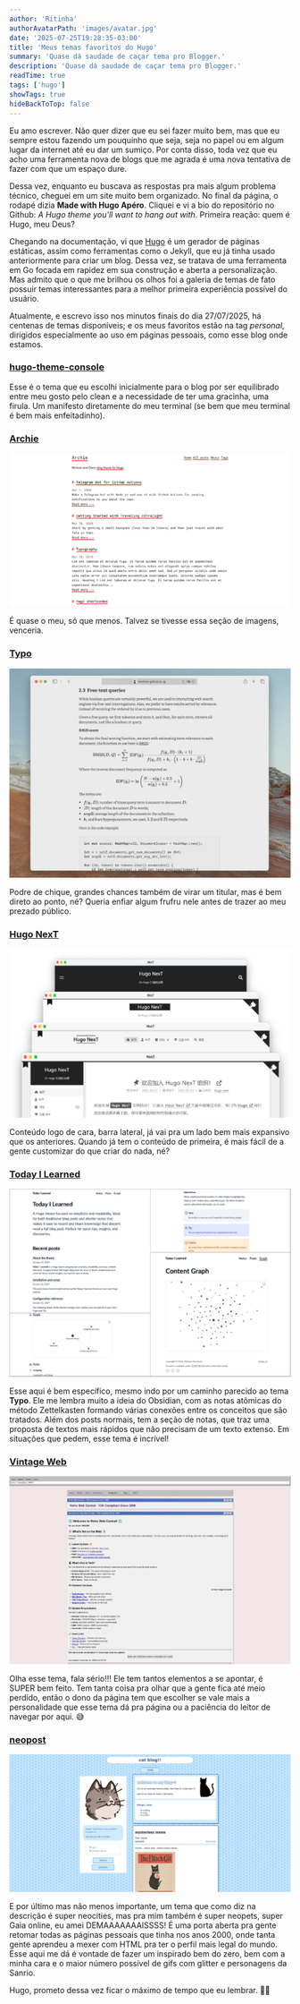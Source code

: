 ```yaml
---
author: 'Ritinha'
authorAvatarPath: 'images/avatar.jpg'
date: '2025-07-25T19:28:35-03:00'
title: 'Meus temas favoritos do Hugo'
summary: 'Quase dá saudade de caçar tema pro Blogger.'
description: 'Quase dá saudade de caçar tema pro Blogger.'
readTime: true
tags: ['hugo']
showTags: true
hideBackToTop: false
---
```


Eu amo escrever. Não quer dizer que eu sei fazer muito bem, mas que eu sempre estou fazendo um pouquinho que seja, seja no papel ou em algum lugar da internet até eu dar um sumiço. Por conta disso, toda vez que eu acho uma ferramenta nova de blogs que me agrada é uma nova tentativa de fazer com que um espaço dure.

Dessa vez, enquanto eu buscava as respostas pra mais algum problema técnico, cheguei em um site muito bem organizado. No final da página, o rodapé dizia **Made with Hugo Apéro**. Cliquei e vi a bio do repositório no Github: _A Hugo theme you'll want to hang out with_. Primeira reação: quem é Hugo, meu Deus?

Chegando na documentação, vi que [Hugo](https://gohugo.io/about/introduction/) é um gerador de páginas estáticas, assim como ferramentas como o Jekyll, que eu já tinha usado anteriormente para criar um blog. Dessa vez, se tratava de uma ferramenta em Go focada em rapidez em sua construção e aberta a personalização. Mas admito que o que me brilhou os olhos foi a galeria de temas de fato possuir temas interessantes para a melhor primeira experiência possível do usuário.

Atualmente, e escrevo isso nos minutos finais do dia 27/07/2025, há centenas de temas disponíveis; e os meus favoritos estão na tag _personal_, dirigidos especialmente ao uso em páginas pessoais, como esse blog onde estamos.

### [hugo-theme-console](https://themes.gohugo.io/themes/hugo-theme-console/)

Esse é o tema que eu escolhi inicialmente para o blog por ser equilibrado entre meu gosto pelo clean e a necessidade de ter uma gracinha, uma firula. Um manifesto diretamente do meu terminal (se bem que meu terminal é bem mais enfeitadinho).

### [Archie](https://themes.gohugo.io/themes/archie/)

![Screenshot of Archie Hugo theme](archie-theme.png)

É quase o meu, só que menos. Talvez se tivesse essa seção de imagens, venceria.

### [Typo](https://themes.gohugo.io/themes/typo/)

![Screenshot of Typo Hugo theme](typo-theme.png)

Podre de chique, grandes chances também de virar um titular, mas é bem direto ao ponto, né? Queria enfiar algum frufru nele antes de trazer ao meu prezado público.

### [Hugo NexT](https://preview.hugo-next.eu.org/)

![Screenshot of Hugo NexT theme](hugo-next.png)

Conteúdo logo de cara, barra lateral, já vai pra um lado bem mais expansivo que os anteriores. Quando já tem o conteúdo de primeira, é mais fácil de a gente customizar do que criar do nada, né?

### [Today I Learned](https://themes.gohugo.io/themes/hugo-theme-til/)

![Screenshot of Today I Learned Hugo theme](til-theme.png)

Esse aqui é bem específico, mesmo indo por um caminho parecido ao tema **Typo**. Ele me lembra muito a ideia do Obsidian, com as notas atômicas do método Zettelkasten formando várias conexões entre os conceitos que são tratados. Além dos posts normais, tem a seção de notas, que traz uma proposta de textos mais rápidos que não precisam de um texto extenso. Em situações que pedem, esse tema é incrível!

### [Vintage Web](https://themes.gohugo.io/themes/vintage-web-hugo-theme/)

![Screenshot of Vintage Web Hugo theme](vintage-web-theme.png)

Olha esse tema, fala sério!!! Ele tem tantos elementos a se apontar, é SUPER bem feito. Tem tanta coisa pra olhar que a gente fica até meio perdido, então o dono da página tem que escolher se vale mais a personalidade que esse tema dá pra página ou a paciência do leitor de navegar por aqui. 😅

### [neopost](https://themes.gohugo.io/themes/neopost/)

![Screenshot of neopost Hugo theme](neopost-theme.png)

E por último mas não menos importante, um tema que como diz na descrição é super neocities, mas pra mim também é super neopets, super Gaia online, eu amei DEMAAAAAAAISSSS! É uma porta aberta pra gente retomar todas as páginas pessoais que tinha nos anos 2000, onde tanta gente aprendeu a mexer com HTML pra ter o perfil mais legal do mundo. Esse aqui me dá é vontade de fazer um inspirado bem do zero, bem com a minha cara e o maior número possível de gifs com glitter e personagens da Sanrio.

Hugo, prometo dessa vez ficar o máximo de tempo que eu lembrar. 🙏🏽
